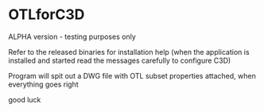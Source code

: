 # OTLforC3D

ALPHA version - testing purposes only

Refer to the released binaries for installation help (when the application is installed and started read the messages carefully to configure C3D)
  
Program will spit out a DWG file with OTL subset properties attached, when everything goes right
  
good luck
  
  
